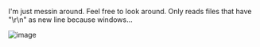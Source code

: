 I'm just messin around. Feel free to look around.
Only reads files that have "\r\n" as new line because windows...

![image](https://user-images.githubusercontent.com/73365161/132972291-50bfbd5f-1219-423c-8e82-c88e2fd2ec1c.png)
